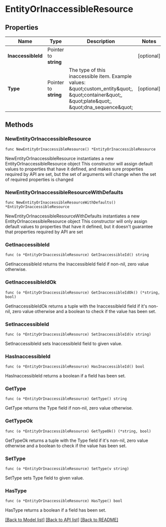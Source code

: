 # EntityOrInaccessibleResource

## Properties

Name | Type | Description | Notes
------------ | ------------- | ------------- | -------------
**InaccessibleId** | Pointer to **string** |  | [optional] 
**Type** | Pointer to **string** | The type of this inaccessible item. Example values: \&quot;custom_entity\&quot;, \&quot;container\&quot;, \&quot;plate\&quot;, \&quot;dna_sequence\&quot;  | [optional] 

## Methods

### NewEntityOrInaccessibleResource

`func NewEntityOrInaccessibleResource() *EntityOrInaccessibleResource`

NewEntityOrInaccessibleResource instantiates a new EntityOrInaccessibleResource object
This constructor will assign default values to properties that have it defined,
and makes sure properties required by API are set, but the set of arguments
will change when the set of required properties is changed

### NewEntityOrInaccessibleResourceWithDefaults

`func NewEntityOrInaccessibleResourceWithDefaults() *EntityOrInaccessibleResource`

NewEntityOrInaccessibleResourceWithDefaults instantiates a new EntityOrInaccessibleResource object
This constructor will only assign default values to properties that have it defined,
but it doesn't guarantee that properties required by API are set

### GetInaccessibleId

`func (o *EntityOrInaccessibleResource) GetInaccessibleId() string`

GetInaccessibleId returns the InaccessibleId field if non-nil, zero value otherwise.

### GetInaccessibleIdOk

`func (o *EntityOrInaccessibleResource) GetInaccessibleIdOk() (*string, bool)`

GetInaccessibleIdOk returns a tuple with the InaccessibleId field if it's non-nil, zero value otherwise
and a boolean to check if the value has been set.

### SetInaccessibleId

`func (o *EntityOrInaccessibleResource) SetInaccessibleId(v string)`

SetInaccessibleId sets InaccessibleId field to given value.

### HasInaccessibleId

`func (o *EntityOrInaccessibleResource) HasInaccessibleId() bool`

HasInaccessibleId returns a boolean if a field has been set.

### GetType

`func (o *EntityOrInaccessibleResource) GetType() string`

GetType returns the Type field if non-nil, zero value otherwise.

### GetTypeOk

`func (o *EntityOrInaccessibleResource) GetTypeOk() (*string, bool)`

GetTypeOk returns a tuple with the Type field if it's non-nil, zero value otherwise
and a boolean to check if the value has been set.

### SetType

`func (o *EntityOrInaccessibleResource) SetType(v string)`

SetType sets Type field to given value.

### HasType

`func (o *EntityOrInaccessibleResource) HasType() bool`

HasType returns a boolean if a field has been set.


[[Back to Model list]](../README.md#documentation-for-models) [[Back to API list]](../README.md#documentation-for-api-endpoints) [[Back to README]](../README.md)


